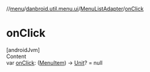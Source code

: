 //[menu](../../../index.md)/[danbroid.util.menu.ui](../index.md)/[MenuListAdapter](index.md)/[onClick](on-click.md)



# onClick  
[androidJvm]  
Content  
var [onClick](on-click.md): ([MenuItem](../../danbroid.util.menu/-menu-item/index.md)) -> [Unit](https://kotlinlang.org/api/latest/jvm/stdlib/kotlin/-unit/index.html)? = null  



